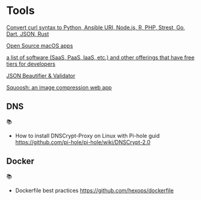 # Tools

[Convert curl syntax to Python, Ansible URI, Node.js, R, PHP, Strest, Go, Dart, JSON, Rust](https://curl.trillworks.com/)

[Open Source macOS apps](https://internetprivacyguy.com/list-of-open-source-macos-apps/)

[a list of software (SaaS, PaaS, IaaS, etc.) and other offerings that have free tiers for developers](https://free-for.dev/)

[JSON Beautifier & Validator](https://duckduckgo.com/?q=json+formatter)

[Squoosh: an image compression web app](https://squoosh.app/)

## DNS

📚
* How to install DNSCrypt-Proxy on Linux with Pi-hole guid https://github.com/pi-hole/pi-hole/wiki/DNSCrypt-2.0

## Docker

📚
* Dockerfile best practices https://github.com/hexops/dockerfile
